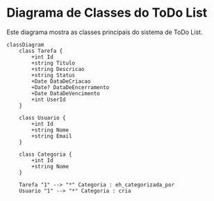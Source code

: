 # Diagrama de Classes do ToDo List

Este diagrama mostra as classes principais do sistema de ToDo List.

```mermaid
classDiagram
    class Tarefa {
        +int Id
        +string Titulo
        +string Descricao
        +string Status
        +Date DataDeCriacao
        +Date? DataDeEncerramento
        +Date DataDeVencimento
        +int UserId
    }

    class Usuario {
        +int Id
        +string Nome
        +string Email
    }

    class Categoria {
        +int Id
        +string Nome
    }

    Tarefa "1" --> "*" Categoria : eh_categorizada_por
    Usuario "1" --> "*" Categoria : cria
    